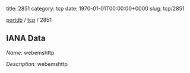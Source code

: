 title: 2851
category: tcp
date: 1970-01-01T00:00:00+0000
slug: tcp/2851

[portdb](/) / [tcp](/category/tcp.html) / 2851


## IANA Data

_Name:_ webemshttp

_Description:_ webemshttp

